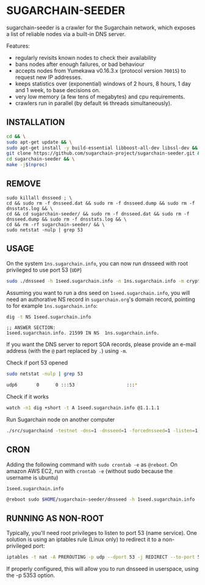 SUGARCHAIN-SEEDER
==============

sugarchain-seeder is a crawler for the Sugarchain network, which exposes a list of reliable nodes via a built-in DNS server.

Features:
* regularly revisits known nodes to check their availability
* bans nodes after enough failures, or bad behaviour
* accepts nodes from Yumekawa v0.16.3.x (protocol version `70015`) to request new IP addresses.
* keeps statistics over (exponential) windows of 2 hours, 8 hours, 1 day and 1 week, to base decisions on.
* very low memory (a few tens of megabytes) and cpu requirements.
* crawlers run in parallel (by default `96` threads simultaneously).

INSTALLATION
------------

```bash
cd && \
sudo apt-get update && \
sudo apt-get install -y build-essential libboost-all-dev libssl-dev && \
git clone https://github.com/sugarchain-project/sugarchain-seeder.git && \
cd sugarchain-seeder && \
make -j$(nproc)
```

REMOVE
------

```
sudo killall dnsseed ; \
cd && sudo rm -f dnsseed.dat && sudo rm -f dnsseed.dump && sudo rm -f dnsstats.log && \
cd && cd sugarchain-seeder/ && sudo rm -f dnsseed.dat && sudo rm -f dnsseed.dump && sudo rm -f dnsstats.log && \
cd && rm -rf sugarchain-seeder/ && \
sudo netstat -nulp | grep 53
```

USAGE
-----

On the system `1ns.sugarchain.info`, you can now run dnsseed with root privileged to use port 53 (`UDP`)
```bash
sudo ./dnsseed -h 1seed.sugarchain.info -n 1ns.sugarchain.info -m cryptozeny.gmail.com
```

Assuming you want to run a dns seed on `1seed.sugarchain.info`, you will need an authorative NS record in `sugarchain.org`'s domain record, pointing to for example `1ns.sugarchain.info`:

```bash
dig -t NS 1seed.sugarchain.info
```

```
;; ANSWER SECTION:
1seed.sugarchain.info. 21599 IN	NS	1ns.sugarchain.info.
```

If you want the DNS server to report SOA records, please provide an e-mail address (with the `@` part replaced by `.`) using `-m`.

Check if port 53 opened
```bash
sudo netstat -nulp | grep 53

udp6       0      0 :::53                   :::*                                10949/dnsseed
```

Check if it works
```bash
watch -n1 dig +short -t A 1seed.sugarchain.info @1.1.1.1
```

Run Sugarchain node on another computer
```bash
./src/sugarchaind -testnet -dns=1 -dnsseed=1 -forcednsseed=1 -listen=1 -daemon
```

CRON
----
Adding the following command with `sudo crontab -e` as `@reboot`. On amazon AWS EC2, run with `crontab -e` (without sudo because the username is ubuntu)

`1seed.sugarchain.info`
```bash
@reboot sudo $HOME/sugarchain-seeder/dnsseed -h 1seed.sugarchain.info -n 1ns.sugarchain.info -m cryptozeny.gmail.com
```

RUNNING AS NON-ROOT
-------------------

Typically, you'll need root privileges to listen to port 53 (name service). One solution is using an iptables rule (Linux only) to redirect it to a non-privileged port:

```bash
iptables -t nat -A PREROUTING -p udp --dport 53 -j REDIRECT --to-port 5353
```

If properly configured, this will allow you to run dnsseed in userspace, using the -p 5353 option.
